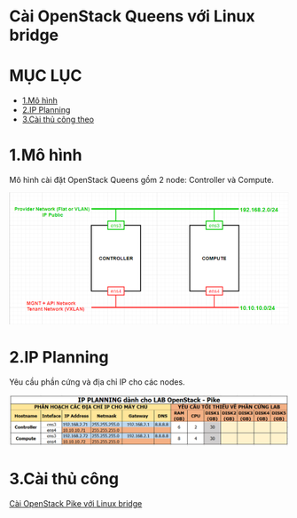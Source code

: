 # Cài OpenStack Queens với Linux bridge


# MỤC LỤC
- [1.Mô hình](#1)
- [2.IP Planning](#2)
- [3.Cài thủ công theo](#3)

<a name="1"></a>
# 1.Mô hình
Mô hình cài đặt OpenStack Queens gồm 2 node: Controller và Compute.

<img src="images/mo_hinh.png" />

<a name="2"></a>
# 2.IP Planning
Yêu cầu phần cứng và địa chỉ IP cho các nodes.

<img src="images/ip_planning.png" />

<a name="3"></a>
# 3.Cài thủ công

[Cài OpenStack Pike với Linux bridge](docs/Install_OPS_with_Linuxbridge.md)








